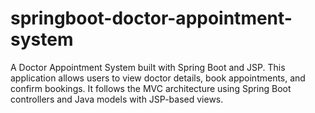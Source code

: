 # springboot-doctor-appointment-system
A Doctor Appointment System built with Spring Boot and JSP. This application allows users to view doctor details, book appointments, and confirm bookings. It follows the MVC architecture using Spring Boot controllers and Java models with JSP-based views.
